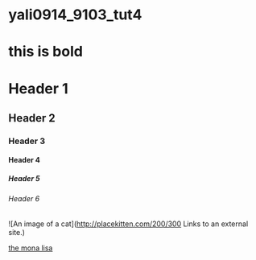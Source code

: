 # yali0914_9103_tut4


# this is bold


# Header 1
## Header 2
### Header 3
#### Header 4
##### Header 5
###### Header 6

![An image of a cat](http://placekitten.com/200/300
Links to an external site.)

[the mona lisa](assets/Mona_Lisa_by_Leonardo_da_Vinci_500_x_700.jpg)
